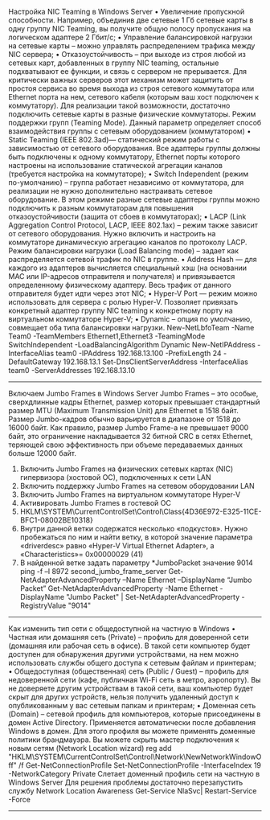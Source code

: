 Настройка NIC Teaming в Windows Server
•	Увеличение пропускной способности. Например, объединив две сетевые 1 Гб сетевые карты в одну группу NIC Teaming, вы получите общую полосу пропускания на логическом адаптере 2 Гбит/с;
•	Управление балансировкой нагрузки на сетевые карты – можно управлять распределением трафика между NIC сервера;
•	Отказоустойчивость – при выходе из строя любой из сетевых карт, добавленных в группу NIC teaming, остальные подхватывают ее функции, и связь с сервером не прерывается. Для критически важных серверов этот механизм может защитить от простоя сервиса во время выхода из строя сетевого коммутатора или Ethernet порта на нем, сетевого кабеля (которым ваш хост подключен к коммутатору). Для реализации такой возможности, достаточно подключить сетевые карты в разные физические коммутаторы.
Режим поддержки групп (Teaming Mode). Данный параметр определяет способ взаимодействия группы с сетевым оборудованием (коммутатором)
•	Static Teaming (IEEE 802.3ad)— статический режим работы с зависимостью от сетевого оборудования. Все адаптеры группы должны быть подключены к одному коммутатору, Ethernet порты которого настроены на использование статической агрегации каналов (требуется настройка на коммутаторе);
•	Switch Independent (режим по-умолчанию) – группа работает независимо от коммутатора, для реализации не нужно дополнительно настраивать сетевое оборудование. В этом режиме разные сетевые адаптеры группы можно подключить к разным коммутаторам для повышения отказоустойчивости (защита от сбоев в коммутаторах);
•	LACP (Link Aggregation Control Protocol, LACP, IEEE 802.1ax) – режим также зависит от сетевого оборудования. Нужно включить и настроить на коммутаторе динамическую агрегацию каналов по протоколу LACP.
Режим балансировки нагрузки (Load Balancing mode) – задает как распределяется сетевой трафик по NIC в группе.
•	Address Hash — для каждого из адаптеров вычисляется специальный хэш (на основании MAC или IP-адресов отправителя и получателя) и привязывается определенному физическому адаптеру. Весь трафик от данного отправителя будет идти через этот NIC;
•	Hyper-V Port — режим можно использовать для сервера с ролью Hyper-V. Позволяет привязать конкретный адаптер группу NIC teaming к конкретному порту на виртуальном коммутаторе Hyper-V;
•	Dynamic – опция по умолчанию, совмещает оба типа балансировки нагрузки.
New-NetLbfoTeam -Name Team0 -TeamMembers Ethernet1,Ethernet3 -TeamingMode SwitchIndependent -LoadBalancingAlgorithm Dynamic
New-NetIPAddress -InterfaceAlias team0 -IPAddress 192.168.13.100 -PrefixLength 24 -DefaultGateway 192.168.13.1
Set-DnsClientServerAddress -InterfaceAlias team0 -ServerAddresses 192.168.13.10
**************
Включаем Jumbo Frames в Windows Server
Jumbo Frames – это особые, сверхдлинные кадры Ethernet, размер которых превышает стандартный размер MTU (Maximum Transmission Unit) для Ethernet в 1518 байт. Размер Jumbo-кадров обычно варьируется в диапазоне от 1518 до 16000 байт. Как правило, размер Jumbo Frame-а не превышает 9000 байт, это ограничение накладывается 32 битной CRC в сетях Ethernet, теряющей свою эффективность при объеме передаваемых данных больше 12000 байт.
1.	Включить Jumbo Frames на физических сетевых картах (NIC) гипервизора (хостовой ОС), подключенных к сети LAN
2.	Включить поддержку Jumbo Frames на сетевом оборудовании LAN
3.	Включить Jumbo Frames на виртуальном коммутаторе Hyper-V
4.	Активировать Jumbo Frames в гостевой ОС
1.	HKLM\SYSTEM\CurrentControlSet\Control\Class\{4D36E972-E325-11CE-BFC1-08002BE10318}
2.	Внутри данной ветки содержатся несколько «подкустов». Нужно пробежаться по ним и найти ветку, в которой значение параметра «driverdesc» равно «Hyper-V Virtual Ethernet Adapter», а «Characteristics»= 0x00000029 (41)
3.	В найденной ветке задать параметру *JumboPacket значение 9014
ping -f –l 8972 second_jumbo_frame_server
Get-NetAdapterAdvancedProperty –Name Ethernet –DisplayName “Jumbo Packet”
Get-NetAdapterAdvancedProperty -Name Ethernet -DisplayName "Jumbo Packet" | Set-NetAdapterAdvancedProperty -RegistryValue "9014"
************
Как изменить тип сети с общедоступной на частную в Windows
•	Частная или домашняя сеть (Private) – профиль для доверенной сети (домашняя или рабочая сеть в офисе). В такой сети компьютер будет доступен для обнаружения другими устройствами, на нем можно использовать службы общего доступа к сетевым файлам и принтерам;
•	Общедоступная (общественная) сеть (Public / Guest) – профиль для недоверенной сети (кафе, публичная Wi-Fi сеть в метро, аэропорту). Вы не доверяете другим устройствам в такой сети, ваш компьютер будет скрыт для других устройств, нельзя получить удаленный доступ к опубликованным у вас сетевым папкам и принтерам;
•	Доменная сеть (Domain) – сетевой профиль для компьютеров, которые присоединены в домен Active Directory. Применяется автоматически после добавления Windows в домен. Для этого профиля вы можете применять доменные политики брандмауэра.
Вы можете скрыть мастер подключения к новым сетям (Network Location wizard)
reg add "HKLM\SYSTEM\CurrentControlSet\Control\Network\NewNetworkWindowOff" /f
Get-NetConnectionProfile
Set-NetConnectionProfile -InterfaceIndex 19 -NetworkCategory Private
Слетает доменный профиль сети на частную в Windows Server
Для решения проблемы достаточно перезапустить службу Network Location Awareness 
Get-Service NlaSvc| Restart-Service -Force
*************
